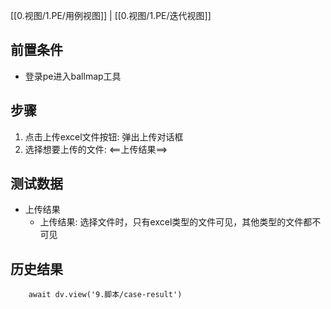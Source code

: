 [[0.视图/1.PE/用例视图]] | [[0.视图/1.PE/迭代视图]]

## 前置条件

- 登录pe进入ballmap工具

## 步骤

1. 点击上传excel文件按钮: 弹出上传对话框
2. 选择想要上传的文件: <==上传结果==>

## 测试数据

- 上传结果
	- 上传结果: 选择文件时，只有excel类型的文件可见，其他类型的文件都不可见

## 历史结果

```dataviewjs
    await dv.view('9.脚本/case-result')
```
